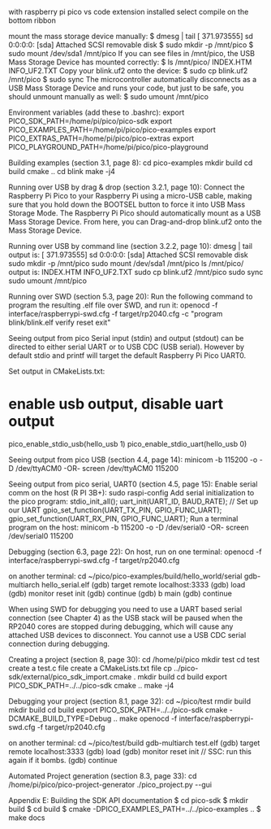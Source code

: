 with raspberry pi pico vs code extension installed select compile on the bottom ribbon

mount the mass storage device manually:
$ dmesg | tail
[ 371.973555] sd 0:0:0:0: [sda] Attached SCSI removable disk
$ sudo mkdir -p /mnt/pico
$ sudo mount /dev/sda1 /mnt/pico
If you can see files in /mnt/pico, the USB Mass Storage Device has mounted correctly:
$ ls /mnt/pico/
INDEX.HTM INFO_UF2.TXT
Copy your blink.uf2 onto the device:
$ sudo cp blink.uf2 /mnt/pico
$ sudo sync
The microcontroller automatically disconnects as a USB Mass Storage Device and runs your code, but just to be safe,
you should unmount manually as well:
$ sudo umount /mnt/pico

Environment variables (add these to .bashrc):
export PICO_SDK_PATH=/home/pi/pico/pico-sdk
export PICO_EXAMPLES_PATH=/home/pi/pico/pico-examples
export PICO_EXTRAS_PATH=/home/pi/pico/pico-extras
export PICO_PLAYGROUND_PATH=/home/pi/pico/pico-playground

Building examples (section 3.1, page 8):
cd pico-examples
mkdir build
cd build
cmake ..
cd blink
make -j4

Running over USB by drag & drop (section 3.2.1, page 10):
Connect the Raspberry Pi Pico to your Raspberry Pi using a micro-USB cable,
making sure that you hold down the BOOTSEL button to force it into USB Mass Storage Mode.
The Raspberry Pi Pico should automatically mount as a USB Mass Storage Device.
From here, you can Drag-and-drop blink.uf2 onto the Mass Storage Device.

Running over USB by command line (section 3.2.2, page 10):
dmesg | tail
output is: [ 371.973555] sd 0:0:0:0: [sda] Attached SCSI removable disk
sudo mkdir -p /mnt/pico
sudo mount /dev/sda1 /mnt/pico
ls /mnt/pico/
output is: INDEX.HTM INFO_UF2.TXT
sudo cp blink.uf2 /mnt/pico
sudo sync
sudo umount /mnt/pico

Running over SWD (section 5.3, page 20):
Run the following command to program the resulting .elf file over SWD, and run it:
openocd -f interface/raspberrypi-swd.cfg -f target/rp2040.cfg -c "program blink/blink.elf verify reset exit"

Seeing output from pico
Serial input (stdin) and output (stdout) can be directed to either serial UART or to USB CDC (USB serial).
However by default stdio and printf will target the default Raspberry Pi Pico UART0.

Set output in CMakeLists.txt:
# enable usb output, disable uart output
pico_enable_stdio_usb(hello_usb 1)
pico_enable_stdio_uart(hello_usb 0)

Seeing output from pico USB (section 4.4, page 14):
minicom -b 115200 -o -D /dev/ttyACM0
-OR-
screen /dev/ttyACM0 115200

Seeing output from pico serial, UART0 (section 4.5, page 15):
Enable serial comm on the host (R PI 3B+):
sudo raspi-config
Add serial initialization to the pico program:
stdio_init_all();
uart_init(UART_ID, BAUD_RATE); // Set up our UART
gpio_set_function(UART_TX_PIN, GPIO_FUNC_UART);
gpio_set_function(UART_RX_PIN, GPIO_FUNC_UART);
Run a terminal program on the host:
minicom -b 115200 -o -D /dev/serial0
-OR-
screen /dev/serial0 115200

Debugging (section 6.3, page 22):
On host, run on one terminal:
openocd -f interface/raspberrypi-swd.cfg -f target/rp2040.cfg

on another terminal:
cd ~/pico/pico-examples/build/hello_world/serial
gdb-multiarch hello_serial.elf
(gdb) target remote localhost:3333
(gdb) load
(gdb) monitor reset init
(gdb) continue
(gdb) b main
(gdb) continue

When using SWD for debugging you need to use a UART based serial
connection (see Chapter 4) as the USB stack will be paused when the
RP2040 cores are stopped during debugging, which will cause any
attached USB devices to disconnect. You cannot use a USB CDC serial
connection during debugging.

Creating a project (section 8, page 30):
cd /home/pi/pico
mkdir test
cd test
create a test.c file
create a CMakeLists.txt file
cp ../pico-sdk/external/pico_sdk_import.cmake .
mkdir build
cd build
export PICO_SDK_PATH=../../pico-sdk
cmake ..
make -j4

Debugging your project (section 8.1, page 32):
cd ~/pico/test
rmdir build
mkdir build
cd build
export PICO_SDK_PATH=../../pico-sdk
cmake -DCMAKE_BUILD_TYPE=Debug ..
make
openocd -f interface/raspberrypi-swd.cfg -f target/rp2040.cfg

on another terminal:
cd ~/pico/test/build
gdb-multiarch test.elf
(gdb) target remote localhost:3333
(gdb) load
(gdb) monitor reset init // SSC: run this again if it bombs.
(gdb) continue

Automated Project generation (section 8.3, page 33):
cd /home/pi/pico/pico-project-generator
./pico_project.py --gui

Appendix E: Building the SDK API
documentation
$ cd pico-sdk
$ mkdir build
$ cd build
$ cmake -DPICO_EXAMPLES_PATH=../../pico-examples ..
$ make docs